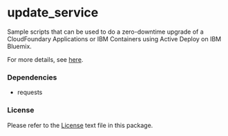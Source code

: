 # update_service

Sample scripts that can be used to do a zero-downtime upgrade of a
CloudFoundary Applications or IBM Containers using Active Deploy on IBM Bluemix.

For more details, see [here](https://console.ng.bluemix.net/docs/services/ActiveDeploy/updatingapps.html#adpipeline).

### Dependencies

- requests

### License

Please refer to the [License](https://github.com/IBMActiveDeploy-Toolchain/update_service/blob/master/License.txt) text file in this package.
